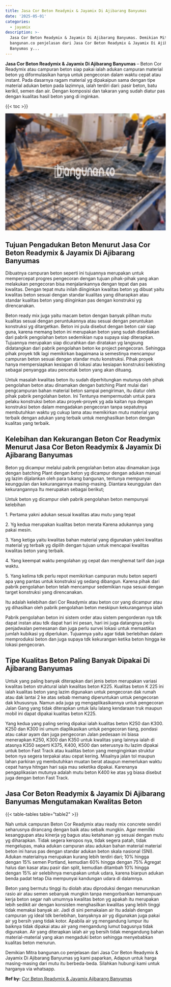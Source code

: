```yaml
---
title: Jasa Cor Beton Readymix & Jayamix Di Ajibarang Banyumas
date: '2025-05-01'
categories:
  - jayamix
description: >-
  Jasa Cor Beton Readymix & Jayamix Di Ajibarang Banyumas. Demikian Mitra
  bangunan.co penjelasan dari Jasa Cor Beton Readymix & Jayamix Di Ajibarang
  Banyumas y...
---
```


**Jasa Cor Beton Readymix & Jayamix Di Ajibarang Banyumas** – Beton Cor Readymix atau campuran beton siap pakai ialah adukan campuran material beton yg diformulasikan hanya untuk pengecoran dalam waktu cepat atau instant. Pada dasarnya ragam material yg dipakaipun sama dengan tipe material adukan beton pada lazimnya, ialah terdiri dari: pasir beton, batu kerikil, semen dan air. Dengan komposisi dan takaran yang sudah diatur pas dengan kualitas hasil beton yang di inginkan.

{{< toc >}}

![Jasa Cor Beton Readymix & Jayamix Di Ajibarang Banyumas](/images/jasa-cor-readymix-09.png)

## Tujuan Pengadukan Beton Menurut Jasa Cor Beton Readymix & Jayamix Di Ajibarang Banyumas

Dibuatnya campuran beton seperti ini tujuannya merupakan untuk mempercepat progres pengecoran dengan tujuan pihak-pihak yang akan melakukan pengecoran bisa menjalankannya dengan tepat dan pas kwalitas. Dengan tepat mutu inilah diinginkan kwalitas beton yg dibuat yaitu kwalitas beton sesuai dengan standar kualitas yang diharapkan atau standar kualitas beton yang diinginkan pas dengan konstruksi yg direncanakan.

Beton ready mix juga yaitu macam beton dengan banyak pilihan mutu kualitas sesuai dengan peruntukannya atau sesuai dengan peruntukan konstruksi yg ditargetkan. Beton ini pula disebut dengan beton cair siap guna, karena memang beton ini merupakan beton yang sudah disediakan dari pabrik pengolahan beton sedemikian rupa supaya siap diterapkan. Tujuannya merupakan siap dicurahkan dan diratakan yg langsung didatangkan dari pabrik pengolahan beton ke project pengecoran. Sehingga pihak proyek tdk lagi memikirkan bagaimana ia semestinya mencampur campuran beton sesuai dengan standar mutu konstruksi. Pihak proyek hanya mempersiapkan kesiapan di lokasi atau kesiapan konstruksi bekisting sebagai penyangga atau pencetak beton yang akan dituang.

Untuk masalah kwalitas beton itu sudah diperhitungkan mutunya oleh pihak pengolahan beton atau dinamakan dengan batching Plant mulai dari pengcampuran bahan material beton sampai pengiriman, itu diatur oleh pihak pabrik pengolahan beton. Ini Tentunya mempermudah untuk para pelaku konstruksi beton atau proyek-proyek yg ada kaitan nya dengan konstruksi beton dalam mengadakan pengecoran tanpa sepatutnya membutuhkan waktu yg cukup lama atau memikirkan mutu material yang terbaik dengan adukan yang terbaik untuk menghasilkan beton dengan kualitas yang terbaik.

## Kelebihan dan Kekurangan Beton Cor Readymix Menurut Jasa Cor Beton Readymix & Jayamix Di Ajibarang Banyumas

Beton yg dicampur melalui pabrik pengolahan beton atau dinamakan juga dengan batching Plant dengan beton yg dicampur dengan adukan manual yg lazim dijalankan oleh para tukang bangunan, tentunya mempunyai keunggulan dan kekurangannya masing-masing. Diantara keunggulan dan kekurangannya Itu merupakan sebagai berikut;

Untuk beton yg dicampur oleh pabrik pengolahan beton mempunyai kelebihan

1\. Pertama yakni adukan sesuai kwalitas atau mutu yang tepat

2\. Yg kedua merupakan kualitas beton merata Karena adukannya yang pakai mesin.

3\. Yang ketiga yaitu kwalitas bahan material yang digunakan yakni kwalitas material yg terbaik yg dipilih dengan tujuan untuk mencapai kwalitas kwalitas beton yang terbaik.

4\. Yang keempat waktu pengolahan yg cepat dan menghemat tarif dan juga waktu.

5\. Yang kelima tdk perlu repot memikirkan campuran mutu beton seperti apa yang pantas untuk konstruksi yg sedang dibangun. Karena pihak dari pabrik pengolahan beton telah mencampur sedemikian rupa sesuai dengan target konstruksi yang direncanakan.

Itu adalah kelebihan dari Cor Readymix atau beton cor yang dicampur atau yg dihasilkan oleh pabrik pengolahan beton meskipun kekurangannya ialah

Pabrik pengolahan beton ini sistem order atau sistem pengorderan nya tdk dapat instan atau tdk dapat hari ini pesan, hari ini juga datangnya perlu penjadwalan pemesanan dan juga perlu survei lokasi untuk memastikan jumlah kubikasi yg diperlukan. Tujuannya yaitu agar tidak berlebihan dalam memproduksi beton dan juga supaya tdk kekurangan ketika beton hingga ke lokasi pengecoran.

## Tipe Kualitas Beton Paling Banyak Dipakai Di Ajibarang Banyumas

Untuk yang paling banyak diterapkan dari jenis beton merupakan variasi kwalitas beton struktural ialah kwalitas beton K225. Kualitas beton K 225 ini ialah kualitas beton yang lazim digunakan untuk pengecoran dak rumah atau dak lantai 2 ke atas sebab memang diperuntukan untuk pengecoran dak khususnya. Namun ada juga yg mengaplikasikannya untuk pengecoran Jalan Gang yang tidak diterapkan untuk lalu lalang kendaraan truk maupun mobil ini dapat dipakai kualitas beton K225.

Yang kedua yang paling sering dipakai ialah kualitas beton K250 dan K300. K250 dan K300 ini umum diaplikasikan untuk pengecoran tiang, pondasi atau cakar ayam dan juga pengecoran Jalan pedesaan ini biasa menerapkan K250, K300 dan K350 untuk kwalitas yang lainnya ialah di atasnya K350 seperti K375, K400, K500 dan seterusnya itu lazim dipakai untuk beton Fast Track atau kualitas beton yang menginginkan struktur beton nya segera terpakai atau cepat kering. Misalnya jalan tol maupun lahan parkiran yg membutuhkan muatan berat ataupun memerlukan waktu cepat hanya hitngan hari saja mau seketika dipakai. Karenanya pengaplikasian mutunya adalah mutu beton K400 ke atas yg biasa disebut juga dengan beton Fast Track.

## Jasa Cor Beton Readymix & Jayamix Di Ajibarang Banyumas Mengutamakan Kwalitas Beton

{{< table-tables table="table2" >}}

Nah untuk campuran Beton Cor Readymix atau ready mix concrete sendiri seharusnya dirancang dengan baik atau sebaik mungkin. Agar memiliki kesanggupan atau kinerja yg bagus atau ketahanan yg sesuai dengan mutu yg diharapkan. Tidak segera keropos nya, tidak segera patah, tidak mengelupas, maka adukan campuran atau adukan bahan material material beton ini harus pas dengan standar adukan beton skala nasional (SNI). Adukan materialnya merupakan kurang lebih terdiri dari; 10% hingga dengan 15% semen Portland, kemudian 60% hingga dengan 75% Agregat halus dan kasar atau pasir dan split, kemudian ditambah 10% hingga dengan 15% air selebihnya merupakan untuk udara, karena biarpun adukan benda padat tetap Dia mempunyai kandungan udara di dalamnya.

Beton yang bermutu tinggi itu diolah atau diproduksi dengan menurunkan rasio air atau semen sebanyak mungkin tanpa mengorbankan kemampuan kerja beton segar nah umumnya kwalitas beton yg apakah itu merupakan lebih sedikit air dengan konsisten menghasilkan kwalitas yang lebih tinggi tidak memakai banyak air. Jadi di sini pemakaian air Itu adalah dengan campuran yg ideal tdk berlebihan, banyaknya air yg digunakan juga pakai air yg bersih yang tidak kotor. Apabila air yg mengandung lumpur itu baiknya tidak dipakai atau air yang mengandung lumut bagusnya tidak digunakan. Air yang diterapkan ialah air yg bersih tidak mengandung bahan material-material yang akan mengaduki beton sehingga menyebabkan kualitas beton menurun.

Demikian Mitra bangunan.co penjelasan dari Jasa Cor Beton Readymix & Jayamix Di Ajibarang Banyumas yg kami paparkan, Adapun untuk harga masing-masing dari mutu itu berbeda-beda. Silahkan hubungi kami untuk harganya via whatsapp.

**Ref by:** [Cor Beton Readymix & Jayamix Ajibarang Banyumas](https://id.wikipedia.org/wiki/Cor)
